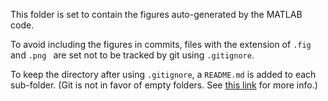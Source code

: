 This folder is set to contain the figures auto-generated by the MATLAB code.

To avoid including the figures in commits, files with the extension of `.fig` and `.png ` are set not to be tracked by git using `.gitignore`.

To keep the directory after using `.gitignore`, a `README.md` is added to each sub-folder.
(Git is not in favor of empty folders. See [this link](https://git.wiki.kernel.org/index.php/GitFaq#Can_I_add_empty_directories.3F) for more info.)
